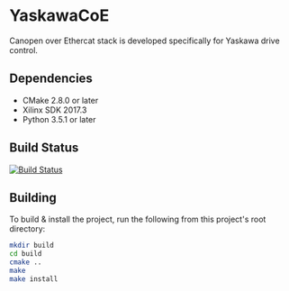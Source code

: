 # YaskawaCoE
Canopen over Ethercat stack is developed specifically for Yaskawa drive control.

Dependencies
------------

 * CMake 2.8.0 or later
 * Xilinx SDK 2017.3
 * Python 3.5.1 or later

Build Status
------------
[![Build Status](https://travis-ci.org/mgautam/YaskawaCoE.svg?branch=master)](https://travis-ci.org/mgautam/YaskawaCoE)

Building
--------
To build & install the project, run the following from this project's root
directory:
```bash
mkdir build
cd build
cmake ..
make
make install
```
